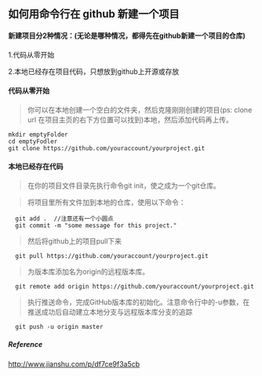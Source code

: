 ## 如何用命令行在 github 新建一个项目
#### 新建项目分2种情况：(无论是哪种情况，都得先在github新建一个项目的仓库)
1.代码从零开始

2.本地已经存在项目代码，只想放到github上开源或存放

#### 代码从零开始
> 你可以在本地创建一个空白的文件夹，然后克隆刚刚创建的项目(ps: clone url 在项目主页的右下方位置可以找到)本地，然后添加代码再上传。

````
mkdir emptyFolder
cd emptyFodler
git clone https://github.com/youraccount/yourproject.git
````
#### 本地已经存在代码
> 在你的项目文件目录先执行命令git init，使之成为一个git仓库。

> 将项目里所有文件加到本地的仓库，使用以下命令：
````
  git add .  //注意还有一个小圆点
  git commit -m "some message for this project."
````
> 然后将github上的项目pull下来
````
  git pull https://github.com/youraccount/yourproject.git
````
> 为版本库添加名为origin的远程版本库。
````
  git remote add origin https://github.com/youraccount/yourproject.git
````
> 执行推送命令，完成GitHub版本库的初始化。注意命令行中的-u参数，在推送成功后自动建立本地分支与远程版本库分支的追踪
````
  git push -u origin master
````
##### Reference
http://www.jianshu.com/p/df7ce9f3a5cb